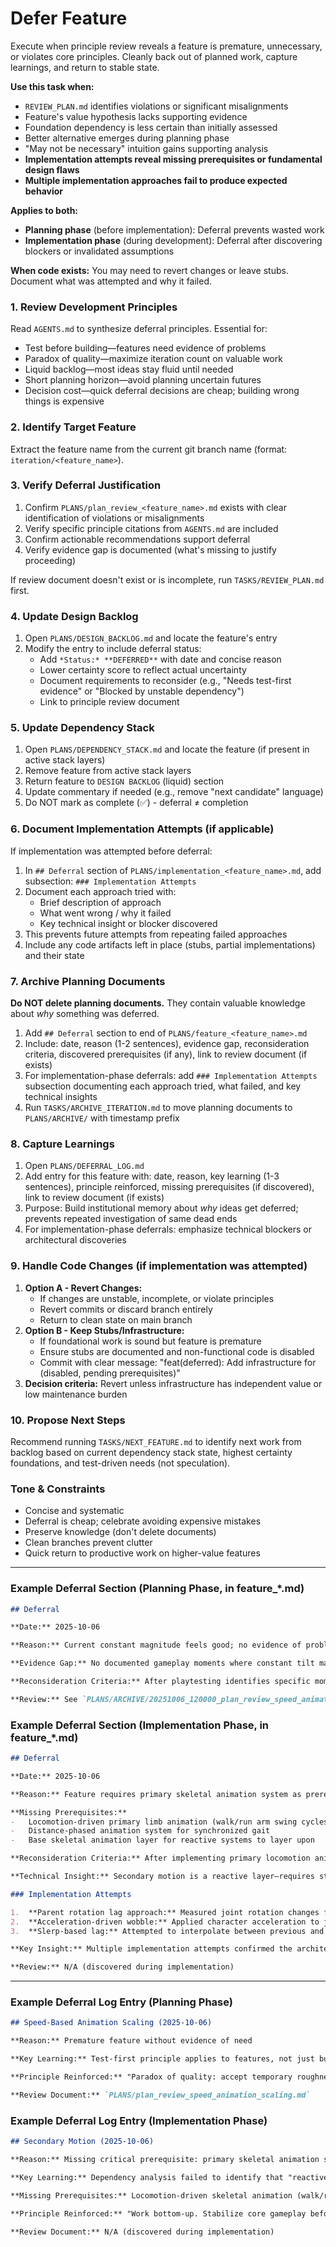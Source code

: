 # Defer Feature

Execute when principle review reveals a feature is premature, unnecessary, or violates core principles. Cleanly back out of planned work, capture learnings, and return to stable state.

**Use this task when:**
-   `REVIEW_PLAN.md` identifies violations or significant misalignments
-   Feature's value hypothesis lacks supporting evidence
-   Foundation dependency is less certain than initially assessed
-   Better alternative emerges during planning phase
-   "May not be necessary" intuition gains supporting analysis
-   **Implementation attempts reveal missing prerequisites or fundamental design flaws**
-   **Multiple implementation approaches fail to produce expected behavior**

**Applies to both:**
-   **Planning phase** (before implementation): Deferral prevents wasted work
-   **Implementation phase** (during development): Deferral after discovering blockers or invalidated assumptions

**When code exists:** You may need to revert changes or leave stubs. Document what was attempted and why it failed.

### 1. Review Development Principles

Read `AGENTS.md` to synthesize deferral principles. Essential for:
-   Test before building—features need evidence of problems
-   Paradox of quality—maximize iteration count on valuable work
-   Liquid backlog—most ideas stay fluid until needed
-   Short planning horizon—avoid planning uncertain futures
-   Decision cost—quick deferral decisions are cheap; building wrong things is expensive

### 2. Identify Target Feature

Extract the feature name from the current git branch name (format: `iteration/<feature_name>`).

### 3. Verify Deferral Justification

1.  Confirm `PLANS/plan_review_<feature_name>.md` exists with clear identification of violations or misalignments
2.  Verify specific principle citations from `AGENTS.md` are included
3.  Confirm actionable recommendations support deferral
4.  Verify evidence gap is documented (what's missing to justify proceeding)

If review document doesn't exist or is incomplete, run `TASKS/REVIEW_PLAN.md` first.

### 4. Update Design Backlog

1.  Open `PLANS/DESIGN_BACKLOG.md` and locate the feature's entry
2.  Modify the entry to include deferral status:
    -   Add `*Status:* **DEFERRED**` with date and concise reason
    -   Lower certainty score to reflect actual uncertainty
    -   Document requirements to reconsider (e.g., "Needs test-first evidence" or "Blocked by unstable dependency")
    -   Link to principle review document

### 5. Update Dependency Stack

1.  Open `PLANS/DEPENDENCY_STACK.md` and locate the feature (if present in active stack layers)
2.  Remove feature from active stack layers
3.  Return feature to `DESIGN BACKLOG` (liquid) section
4.  Update commentary if needed (e.g., remove "next candidate" language)
5.  Do NOT mark as complete (✅) - deferral ≠ completion

### 6. Document Implementation Attempts (if applicable)

If implementation was attempted before deferral:

1.  In `## Deferral` section of `PLANS/implementation_<feature_name>.md`, add subsection: `### Implementation Attempts`
2.  Document each approach tried with:
    -   Brief description of approach
    -   What went wrong / why it failed
    -   Key technical insight or blocker discovered
3.  This prevents future attempts from repeating failed approaches
4.  Include any code artifacts left in place (stubs, partial implementations) and their state

### 7. Archive Planning Documents

**Do NOT delete planning documents.** They contain valuable knowledge about *why* something was deferred.

1.  Add `## Deferral` section to end of `PLANS/feature_<feature_name>.md`
2.  Include: date, reason (1-2 sentences), evidence gap, reconsideration criteria, discovered prerequisites (if any), link to review document (if exists)
3.  For implementation-phase deferrals: add `### Implementation Attempts` subsection documenting each approach tried, what failed, and key technical insights
4.  Run `TASKS/ARCHIVE_ITERATION.md` to move planning documents to `PLANS/ARCHIVE/` with timestamp prefix

### 8. Capture Learnings

1.  Open `PLANS/DEFERRAL_LOG.md`
2.  Add entry for this feature with: date, reason, key learning (1-3 sentences), principle reinforced, missing prerequisites (if discovered), link to review document (if exists)
3.  Purpose: Build institutional memory about *why* ideas get deferred; prevents repeated investigation of same dead ends
4.  For implementation-phase deferrals: emphasize technical blockers or architectural discoveries

### 9. Handle Code Changes (if implementation was attempted)

1.  **Option A - Revert Changes:**
    -   If changes are unstable, incomplete, or violate principles
    -   Revert commits or discard branch entirely
    -   Return to clean state on main branch
2.  **Option B - Keep Stubs/Infrastructure:**
    -   If foundational work is sound but feature is premature
    -   Ensure stubs are documented and non-functional code is disabled
    -   Commit with clear message: "feat(deferred): Add infrastructure for <feature> (disabled, pending prerequisites)"
3.  **Decision criteria:** Revert unless infrastructure has independent value or low maintenance burden

### 10. Propose Next Steps

Recommend running `TASKS/NEXT_FEATURE.md` to identify next work from backlog based on current dependency stack state, highest certainty foundations, and test-driven needs (not speculation).

### Tone & Constraints

-   Concise and systematic
-   Deferral is cheap; celebrate avoiding expensive mistakes
-   Preserve knowledge (don't delete documents)
-   Clean branches prevent clutter
-   Quick return to productive work on higher-value features

---

### Example Deferral Section (Planning Phase, in feature_*.md)

```markdown
## Deferral

**Date:** 2025-10-06

**Reason:** Current constant magnitude feels good; no evidence of problem requiring speed scaling.

**Evidence Gap:** No documented gameplay moments where constant tilt magnitude fails (e.g., "tilt too subtle at max speed").

**Reconsideration Criteria:** After playtesting identifies specific moments where tilt magnitude is inadequate at high speeds or distracting at low speeds.

**Review:** See `PLANS/ARCHIVE/20251006_120000_plan_review_speed_animation_scaling.md` for full analysis
```

### Example Deferral Section (Implementation Phase, in feature_*.md)

```markdown
## Deferral

**Date:** 2025-10-06

**Reason:** Feature requires primary skeletal animation system as prerequisite. Current static T-pose skeleton has no base motion for secondary motion to react to.

**Missing Prerequisites:**
-   Locomotion-driven primary limb animation (walk/run arm swing cycles)
-   Distance-phased animation system for synchronized gait
-   Base skeletal animation layer for reactive systems to layer upon

**Reconsideration Criteria:** After implementing primary locomotion animation system (dependency layer below reactive animation).

**Technical Insight:** Secondary motion is a reactive layer—requires stable primary animation beneath it per procedural animation layering principles.

### Implementation Attempts

1.  **Parent rotation lag approach:** Measured joint rotation changes frame-to-frame. Failed because T-pose joints don't rotate—no parent motion to lag behind.
2.  **Acceleration-driven wobble:** Applied character acceleration to joint rotations directly. Produced unstable/wild spinning due to lack of base pose to offset from.
3.  **Slerp-based lag:** Attempted to interpolate between previous and current joint rotations. Failed for same reason—no meaningful rotation changes exist in static T-pose.

**Key Insight:** Multiple implementation attempts confirmed the architectural blocker rather than implementation bugs. Static data structure ≠ animated data structure. Reactive layers need motion sources, not just data structures.

**Review:** N/A (discovered during implementation)
```

---

### Example Deferral Log Entry (Planning Phase)

```markdown
## Speed-Based Animation Scaling (2025-10-06)

**Reason:** Premature feature without evidence of need

**Key Learning:** Test-first principle applies to features, not just bugs. "May not be necessary" intuitions deserve investigation before planning entire iterations. Current system working well is evidence to preserve, not improve speculatively.

**Principle Reinforced:** "Paradox of quality: accept temporary roughness early to maximize iteration count" and "Test before building"

**Review Document:** `PLANS/plan_review_speed_animation_scaling.md`
```

### Example Deferral Log Entry (Implementation Phase)

```markdown
## Secondary Motion (2025-10-06)

**Reason:** Missing critical prerequisite: primary skeletal animation system

**Key Learning:** Dependency analysis failed to identify that "reactive animation layer" requires a stable "primary animation layer" beneath it. Secondary motion needs base motion to react to—a static T-pose has no motion to add wobble on top of. Multiple implementation attempts confirmed the architectural blocker rather than implementation bugs.

**Missing Prerequisites:** Locomotion-driven skeletal animation (walk/run cycles, arm swing synchronized to gait)

**Principle Reinforced:** "Work bottom-up. Stabilize core gameplay before adding layers" and "Dependency = if A changes, B must change. Uncertainty multiplies up the stack."

**Review Document:** N/A (discovered during implementation)
```
